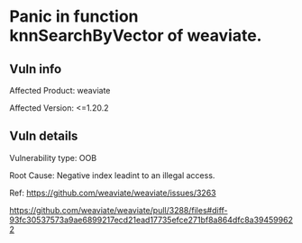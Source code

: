 # Panic in function knnSearchByVector of weaviate.
## Vuln info
Affected Product: weaviate

Affected Version: <=1.20.2
## Vuln details
Vulnerability type: OOB

Root Cause: Negative index leadint to an illegal access.

Ref:
https://github.com/weaviate/weaviate/issues/3263

https://github.com/weaviate/weaviate/pull/3288/files#diff-93fc30537573a9ae6899217ecd21ead17735efce271bf8a864dfc8a394599622

